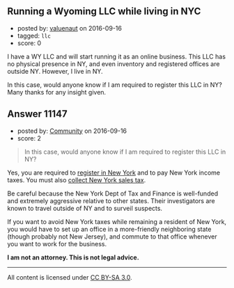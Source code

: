 ## Running a Wyoming LLC while living in NYC

- posted by: [valuenaut](https://stackexchange.com/users/4664876/valuenaut) on 2016-09-16
- tagged: `llc`
- score: 0

I have a WY LLC and will start running it as an online business. This LLC has no physical presence in NY, and even inventory and registered offices are outside NY. However, I live in NY.

In this case, would anyone know if I am required to register this LLC in NY? Many thanks for any insight given.


## Answer 11147

- posted by: [Community](https://stackexchange.com/users/-1/community) on 2016-09-16
- score: 2

> In this case, would anyone know if I am required to register this LLC in NY?

Yes, you are required to [register in New York](http://www.dos.ny.gov/corps/buscorp.html#appauth) and to pay New York income taxes. You must also [collect New York sales tax](https://www.tax.ny.gov/bus/st/register.htm).

Be careful because the New York Dept of Tax and Finance is well-funded and extremely aggressive relative to other states. Their investigators are known to travel outside of NY and to surveil suspects.

If you want to avoid New York taxes while remaining a resident of New York, you would have to set up an office in a more-friendly neighboring state (though probably not New Jersey), and commute to that office whenever you want to work for the business.

**I am not an attorney. This is not legal advice.**



---

All content is licensed under [CC BY-SA 3.0](https://creativecommons.org/licenses/by-sa/3.0/).
